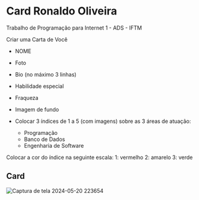 # Card Ronaldo Oliveira

Trabalho de Programação para Internet 1 - ADS - IFTM


Criar uma Carta de Você
- NOME
- Foto
- Bio (no máximo 3 linhas)
- Habilidade especial
- Fraqueza
- Imagem de fundo

- Colocar 3 índices de 1 a 5 (com imagens) sobre as 3 áreas de atuação:
    - Programação
    - Banco de Dados
    - Engenharia de Software

Colocar a cor do índice na seguinte escala:
1: vermelho
2: amarelo
3: verde

<h2>Card</h2>

![Captura de tela 2024-05-20 223654](https://github.com/oliveiraronaldo/CardRonaldo/assets/82688367/761f265d-76f0-4aa0-8597-9c8d1640d6d3)




